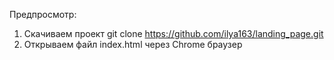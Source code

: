 Предпросмотр:
1. Скачиваем проект git clone https://github.com/ilya163/landing_page.git
2. Открываем файл index.html через Chrome браузер
